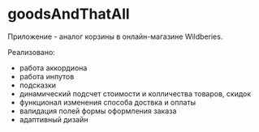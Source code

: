 # goodsAndThatAll

Приложение - аналог корзины в онлайн-магазине Wildberies.

Реализовано:
  - работа аккордиона
  - работа инпутов
  - подсказки
  - динамический подсчет стоимости и колличества товаров, скидок
  - функционал изменения способа доствка и оплаты
  - валидация полей формы оформления заказа
  - адаптивный дизайн
